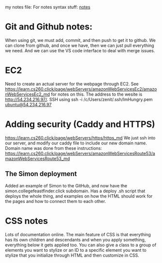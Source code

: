 my notes file:
For notes syntax stuff: [notes](https://docs.github.com/en/get-started/writing-on-github/getting-started-with-writing-and-formatting-on-github/basic-writing-and-formatting-syntax)

# Git and Github notes:
When using git, we must add, commit, and then push to get it to github. We can clone from github, and once we have, then we can just pull everything we need. And we can use the VS code interface to deal with merge issues.

# EC2
Need to create an actual server for the webpage through EC2. See https://learn.cs260.click/page/webServers/amazonWebServicesEc2/amazonWebServicesEc2_md for notes on this. The address to the wesite is http://54.234.216.97/. SSH using ssh -i /c/Users/zenit/.ssh/ImHungry.pem ubuntu@54.234.216.97

# Adding security (Caddy and HTTPS)
https://learn.cs260.click/page/webServers/https/https_md
We just ssh into our server, and modify our caddy file to include our new domain name. Domain name was done from these instructions: https://learn.cs260.click/page/webServers/amazonWebServicesRoute53/amazonWebServicesRoute53_md

## The Simon deployment
Added an example of Simon to the GitHub, and now have the simon.collegefeastfinder.click subdomain. Has a deploy .sh script that deploys the whole thing, and examples on how the HTML should work for the pages and how to connect them to each other.

# CSS notes
Lots of documentation online. The main feature of CSS is that everything has its own children and descendants and when you apply something, everything below it gets applied too. You can also give a class to a group of elements you want to stylize or an ID to a specific element you want to stylize that you initialize through HTML and then customize in CSS.
